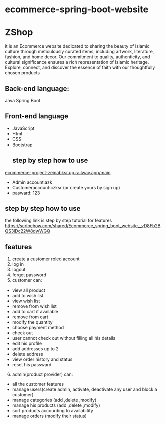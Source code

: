 # ecommerce-spring-boot-website
# ZShop
it is an Ecommerce website dedicated to sharing the beauty of Islamic culture through meticulously curated items, including
artwork, literature, fashion, and home decor. Our commitment to quality, authenticity, and cultural
significance ensures a rich representation of Islamic heritage. Explore, connect, and discover the
essence of faith with our thoughtfully chosen products
## Back-end language:
Java Spring Boot
## Front-end language
- JavaScript
- Html
- CSS
- Bootstrap
  ## step by step how to use
[    ecommerce-project-zeinabksr.up.railway.app/main
](https://ecommerce-project-zeinabksr.up.railway.app/Main)  
  - Admin account:azk
  - Customeraccount:czksr (or create yours by sign up)
  - pasward: 123
## step by step how to use
the following link is step by step tutorial for features
https://scribehow.com/shared/Ecommerce_spring_boot_website__vD8Fb2BQS3iDc22W8dwWGQ

## features
1. create a customer roled account 
2. log in
3. logout 
4. forget password 
5. customer can:
- view all product 
- add to wish list 
- view wish list 
- remove from wish list 
- add to cart if available
- remove from cart
- modify the quantity
- choose payment method
- check out
- user cannot check out without filling all his details
- edit his profile
- add addresses up to 2
- delete address
- view order history and status
- reset his passward
6. admin(product provider) can:
- all the customer features 
- manage users(create admin, activate, deactivate any user and block a customer)
- manage categories (add ,delete ,modify)
- manage his products (add ,delete ,modify)
- sort products accourding to availabitity
- manage orders (modify their status)

